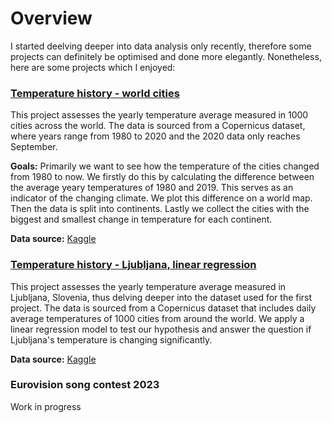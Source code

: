 # Overview

I started deelving deeper into data analysis only recently, therefore some projects can definitely be optimised and done more elegantly. Nonetheless, here are some projects which I enjoyed:

### [Temperature history - world cities](https://github.com/NejlaKambic/Portfolio/blob/main/Temperature%20history%20-%20world%20cities.ipynb)
This project assesses the yearly temperature average measured in 1000 cities across the world. The data is sourced from a Copernicus dataset, where years range from 1980 to 2020 and the 2020 data only reaches September. 

**Goals:** Primarily we want to see how the temperature of the cities changed from 1980 to now. We firstly do this by calculating the difference between the average yeary temperatures of 1980 and 2019. This serves as an indicator of the changing climate. We plot this difference on a world map.
Then the data is split into continents. Lastly we collect the cities with the biggest and smallest change in temperature for each continent.

**Data source:** [Kaggle](https://www.kaggle.com/datasets/hansukyang/temperature-history-of-1000-cities-1980-to-2020) 

### [Temperature history - Ljubljana, linear regression](https://github.com/NejlaKambic/Portfolio/blob/main/Temperature%20history%20-%20world%20cities.ipynb)

This project assesses the yearly temperature average measured in Ljubljana, Slovenia, thus delving deeper into the dataset used for the first project. The data is sourced from a Copernicus dataset that includes daily average temperatures of 1000 cities from around the world.  We apply a linear regression model to test our hypothesis and answer the question if Ljubljana's temperature is changing significantly.

**Data source:** [Kaggle](https://www.kaggle.com/datasets/hansukyang/temperature-history-of-1000-cities-1980-to-2020) 

### Eurovision song contest 2023
Work in progress
